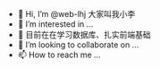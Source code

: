 - 👋 Hi, I’m @web-lhj  大家叫我小李
- 👀 I’m interested in ...
- 🌱 目前在在学习数据库、扎实前端基础
- 💞️ I’m looking to collaborate on ...
- 📫 How to reach me ...

<!---
web-lhj/web-lhj is a ✨ special ✨ repository because its `README.md` (this file) appears on your GitHub profile.
You can click the Preview link to take a look at your changes.
--->
